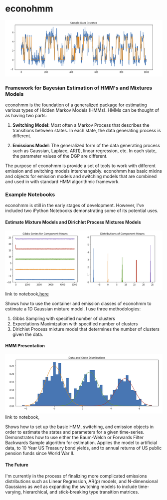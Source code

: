 # econohmm
 ![](hmm_states.png)
### Framework for Bayesian Estimation of HMM's and Mixtures Models

econohmm is the foundation of a generalized package for estimating various types of
Hidden Markov Models (HMMs). HMMs can be thought of as having two parts:

1. **Switching Model**: Most often a Markov Process that describes the transitions
between states. In each state, the data generating process is different.

2. **Emissions Model**: The generalized form of the data generating process such as
Gaussian, Laplace, AR(1), linear regression, etc. In each state, the parameter values
of the DGP are different.

The purpose of econohmm is provide a set of tools to work with different emission
 and switching models interchangably. econohmm has basic mixins and objects for emission models and switching models that are combined
   and used in with standard HMM algorithmic framework.

### Example Notebooks

econohmm is still in the early stages of development. However, I've included two iPython
Notebooks demonstrating some of its potential uses.

#### Estimate Mixture Models and Dirichlet Process Mixtures Models
 ![](gibbs_sampler.png)
link to notebook,[here](https://github.com/econokeith/econohmm/blob/master/Estimate%20Mixture%20Models%20and%20Dirichlet%20Process%20Mixtures%20Models%20with%20econohmm.ipynb)

Shows how to use the container and emission classes of econohmm to estimate a 1D Gaussian mixture model. I use three methodologies:
1. Gibbs Sampling with specified number of clusters
2. Expectations Maximization with specified number of clusters
3. Dirichlet Process mixture model that determines the number of clusters given the data.


#### HMM Presentation
  ![](marginal_hmm_states.png)
link to notebook, [](https://github.com/econokeith/econohmm/blob/master/HMM%20Presentation.ipynb)

Shows how to set up the basic HMM, switching, and emission objects in order to estimate the states and
parameters for a given time-series. Demonstrates how to use either the Baum-Welch or Forwards Filter
Backwards Sample algorithm for estimation. Applies the model to artificial data, to 10 Year US Treasury
bond yields, and to annual returns of US public pension funds since World War II.

#### The Future

I'm currently in the process of finalizing more complicated emissions distributions such as Linear Regression,
AR(p) models, and N-dimensional Gaussians as well as expanding the switching models to include time-varying, hierarchical, and stick-breaking type transition matrices.

